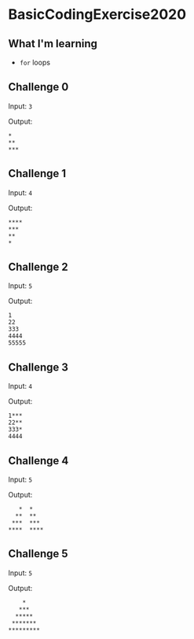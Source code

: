 # BasicCodingExercise2020
## What I'm learning
- `for` loops

## Challenge 0
Input: `3`

Output:
```
*
**
***
```

## Challenge 1
Input: `4`

Output:
```
****
***
**
*
```

## Challenge 2
Input: `5`

Output:
```
1
22
333
4444
55555
```

## Challenge 3
Input: `4`

Output:
```
1***
22**
333*
4444
```

## Challenge 4
Input: `5`

Output:
```
   *  *
  **  **
 ***  ***
****  ****
```

## Challenge 5
Input: `5`

Output:
```
    *
   ***
  *****
 *******
*********
```
